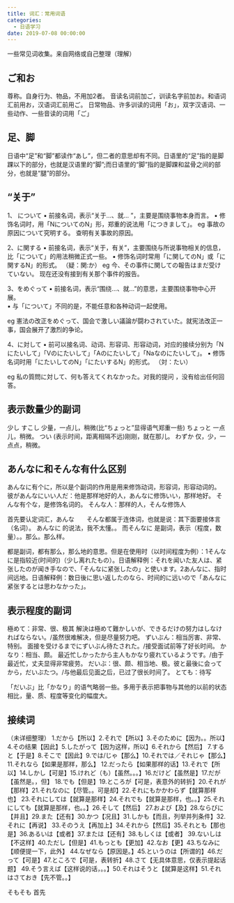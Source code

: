 ```yaml
---
title: 词汇：常用词语
categories:
  - 日语学习
date: 2019-07-08 00:00:00
---
```


一些常见词收集。来自网络或自己整理（理解）  

<!-- more -->

## ご和お
尊称。自身行为、物品，不用加2者。
音读名词前加ご，训读名字前加お。和语词汇前用お，汉语词汇前用ご。
日常物品、许多训读的词用「お」，双字汉语词、一些动作、一些音读的词用「ご」

## 足、脚
日语中“足”和“脚”都读作“あし”，但二者的意思却有不同。日语里的“足”指的是脚踝以下的部分，也就是汉语里的“脚”;而日语里的“脚”指的是脚踝和盆骨之间的部分，也就是“腿”的部分。

## “关于”
1、 について 
▪ 前接名词，表示“关于…、就…  ”，主要是围绕事物本身而言。
▪ 修饰名词时，用「NについてのN」形，郑重的说法用「につきまして」。
eg 事故の原因について究明する。 查明有关事故的原因。

2、に関する 
▪ 前接名词，表示“关于，有关”，主要围绕与所说事物相关的信息，比「について」的用法稍微正式一些。
▪ 修饰名词时常用「に関してのN」或「に関するN」的形式。
（疑：関:か）
eg 今、その事件に関しての報告はまだ受けていない。 现在还没有接到有关那个事件的报告。

3、をめぐって 
▪ 前接名词，表示“围绕…、就…”的意思，主要围绕事物中心开展。  
▪ 与「について」不同的是，不能任意和各种动词一起使用。  

eg 憲法の改正をめぐって、国会で激しい議論が闘わされていた。就宪法改正一事，国会展开了激烈的争论。

4、に対して 
▪ 前可以接名词、动词、形容词、形容动词，对应的接续分别为「Nにたいして」「Vのにたいして」「Aのにたいして」「Naなのにたいして」。
▪ 修饰名词时用「にたいしてのN」「にたいするN」的形式。
（対：たい）

eg 私の質問に対して、何も答えてくれなかった。对我的提问 ，没有给出任何回答。

## 表示数量少的副词
少し すこし 少量，一点儿，稍微(比“ちょっと”显得语气郑重一些)
ちょっと 一点儿，稍微。
つい (表示时间，距离相隔不远)刚刚，就在那儿。
わずか 仅，少，一点点，稍微。

## あんなに和そんな有什么区别
あんなに有个に，所以是个副词的作用是用来修饰动词，形容词，形容动词的。
彼があんなにいい人だ：他是那样地好的人，あんなに修饰いい，那样地好。
そんな有个な，是修饰名词的。
そんな人：那样的人，そんな修饰人

首先要认定词汇，あんな　　そんな都属于连体词，也就是说：其下面要接体言（名词）。
あんなに 的说法，我不太懂。。
而そんなに 是副词，表示（程度，数量）。。那么。那么样。

都是副词，都有那么，那么地的意思。但是在使用时（以时间程度为例）：1そんなに是指较近(时间的)（少し离れたもの）。日语解释例：それを闻いた友人は、紧张したのが闻き手なので、「そんなに紧张したの」と使います。2あんなに、指时间远地。日语解释例：数日後に思い返したのなら、时间的に远いので「あんなに紧张するとは思わなかった」。


## 表示程度的副词
極めて：非常、很、极其
解決は極めて難かしいが、できるだけの努力はしなければならない。/虽然很难解决，但是尽量努力吧。
ずいぶん：相当厉害、非常、特别。  面接を受けるまでにずいぶん待たされた。/接受面试前等了好长时间。
かなり：相当、颇。 最近忙しかったから主人もかなり疲れているようです。/由于最近忙，丈夫显得非常疲劳。
だいぶ：很、颇、相当地、极。彼と最後に会ってから，だいぶたつ。/与他最后见面之后，已过了很长时间了。
とても：待写

「だいぶ」比「かなり」的语气略弱一些。多用于表示把事物与其他的以前的状态相比，量、质、程度等变化的幅度大。

## 接续词
（未详细整理）
1.だから【所以】2.それで【所以】3.そのために【因为。。所以】4.その结果【因此】5.したがって【因为这样，所以】6.それから【然后】
7.すると【于是】8.そこで【因此】9.では/じゃ【那么】10.それでは／それじゃ【那么】11.それなら【如果是那样，那么】
12.だったら【如果那样的话】13.それで【所以】14.しかし【可是】15.けれど（も）【虽然。。。】16.だけど【虽然是】17.だが【虽然是。，但】
18.でも【但是】19.ところが【可是，表意外的转折】20.それが【那样】21.それなのに【尽管。。可是却】22.それにもかかわらず【就算那样也】
23.それにしては【就算是那样】24.それでも【就算是那样，也。。】25.それにしても【就算是那样，也。。】26.そして【然后】
27.および【及】28.ならびに【并且】29.また【还有】30.かつ【况且】31.しかも【而且，列举并列条件】32.それに【再说】
33.そのうえ【再加上】34.それから【然后】35.それとも【那也是】36.あるいは【或者】37.または【还有】38.もしくは【或者】
39.ないしは【不这样】40.ただし【但是】41.もっとも【更加】42.なお【更】43.ちなみに【顺便提一下，此外】
44.なぜなら【原因是。】45.というのは【所谓的】46.だって【可是】47.ところで【可是，表转折】48.さて【无具体意思，仅表示提起话题】
49.そう言えば【这样说的话，。。】50.それはそうと【就算是这样】51.それはさておき【先不管。。】


そもそも 首先